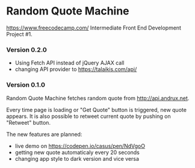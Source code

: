 # Random Quote Machine
https://www.freecodecamp.com/ Intermediate Front End Development Project #1. 

### Version 0.2.0
- Using Fetch API instead of jQuery AJAX call
- changing API provider to https://talaikis.com/api/

### Version 0.1.0
Random Quote Machine fetches random quote from http://api.andrux.net. 

Every time page is loading or "Get Quote" button is triggered, new quote appears.
It is also possible to retweet current quote by pushing on "Retweet" button.

The new features are planned:
- live demo on https://codepen.io/casus/pen/NdVgoO
- getting new quote automaticaly every 20 seconds
- changing app style to dark version and vice versa
